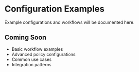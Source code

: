 # Configuration Examples

Example configurations and workflows will be documented here.

## Coming Soon

- Basic workflow examples
- Advanced policy configurations
- Common use cases
- Integration patterns